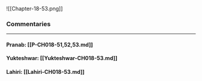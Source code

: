 ![[Chapter-18-53.png]]

### Commentaries

---

#### Pranab: [[P-CH018-51,52,53.md]]

#### Yukteshwar: [[Yukteshwar-CH018-53.md]]

#### Lahiri: [[Lahiri-CH018-53.md]]
